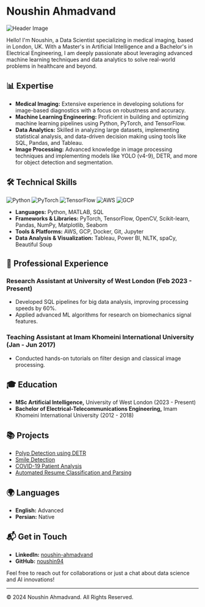 

# Noushin Ahmadvand

![Header Image](https://github.com/noushin94/-Noushin-noushin94/raw/708ce1dffbe654b5202cb46c80b19acccaebe958/header.jpg)

Hello! I'm Noushin, a Data Scientist specializing in medical imaging, based in London, UK. With a Master's in Artificial Intelligence and a Bachelor's in Electrical Engineering, I am deeply passionate about leveraging advanced machine learning techniques and data analytics to solve real-world problems in healthcare and beyond.

## 📊 Expertise
- **Medical Imaging:** Extensive experience in developing solutions for image-based diagnostics with a focus on robustness and accuracy.
- **Machine Learning Engineering:** Proficient in building and optimizing machine learning pipelines using Python, PyTorch, and TensorFlow.
- **Data Analytics:** Skilled in analyzing large datasets, implementing statistical analysis, and data-driven decision making using tools like SQL, Pandas, and Tableau.
- **Image Processing:** Advanced knowledge in image processing techniques and implementing models like YOLO (v4-9), DETR, and more for object detection and segmentation.

## 🛠 Technical Skills
![Python](https://img.shields.io/badge/-Python-3776AB?style=flat-square&logo=Python&logoColor=white)
![PyTorch](https://img.shields.io/badge/-PyTorch-EE4C2C?style=flat-square&logo=PyTorch&logoColor=white)
![TensorFlow](https://img.shields.io/badge/-TensorFlow-FF6F00?style=flat-square&logo=TensorFlow&logoColor=white)
![AWS](https://img.shields.io/badge/-AWS-232F3E?style=flat-square&logo=amazon-aws&logoColor=white)
![GCP](https://img.shields.io/badge/-GCP-4285F4?style=flat-square&logo=google-cloud&logoColor=white)

- **Languages:** Python, MATLAB, SQL
- **Frameworks & Libraries:** PyTorch, TensorFlow, OpenCV, Scikit-learn, Pandas, NumPy, Matplotlib, Seaborn
- **Tools & Platforms:** AWS, GCP, Docker, Git, Jupyter
- **Data Analysis & Visualization:** Tableau, Power BI, NLTK, spaCy, Beautiful Soup

## 💼 Professional Experience
### Research Assistant at University of West London (Feb 2023 - Present)
- Developed SQL pipelines for big data analysis, improving processing speeds by 60%.
- Applied advanced ML algorithms for research on biomechanics signal features.

### Teaching Assistant at Imam Khomeini International University (Jan - Jun 2017)
- Conducted hands-on tutorials on filter design and classical image processing.

## 🎓 Education
- **MSc Artificial Intelligence,** University of West London (2023 - Present)
- **Bachelor of Electrical-Telecommunications Engineering,** Imam Khomeini International University (2012 - 2018)

## 📚 Projects
- [Polyp Detection using DETR](https://github.com/noushin94/DETR_-polypdetection_hugging_face_public)
- [Smile Detection](https://github.com/noushin94/smile_detection)
- [COVID-19 Patient Analysis](https://github.com/noushin94/Machine-Learning-Covid19)
- [Automated Resume Classification and Parsing](https://github.com/noushin94/NLP)

## 🌍 Languages
- **English:** Advanced
- **Persian:** Native

## 📬 Get in Touch
- **LinkedIn:** [noushin-ahmadvand](https://www.linkedin.com/in/noushin-ahmadvand)
- **GitHub:** [noushin94](https://github.com/noushin94)

Feel free to reach out for collaborations or just a chat about data science and AI innovations!

---
© 2024 Noushin Ahmadvand. All Rights Reserved.
